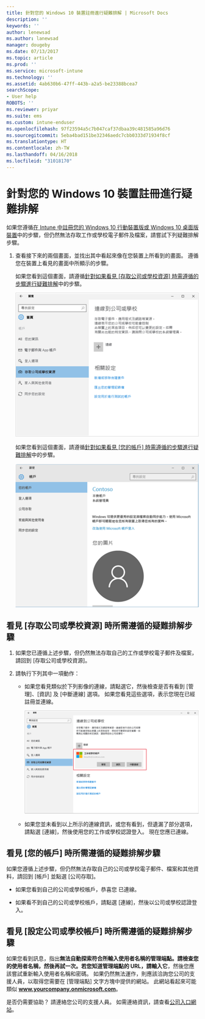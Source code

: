 ```yaml
---
title: 針對您的 Windows 10 裝置註冊進行疑難排解 | Microsoft Docs
description: ''
keywords: ''
author: lenewsad
ms.author: lanewsad
manager: dougeby
ms.date: 07/13/2017
ms.topic: article
ms.prod: ''
ms.service: microsoft-intune
ms.technology: ''
ms.assetid: 4ab630b6-47ff-443b-a2a5-be23388bcea7
searchScope:
- User help
ROBOTS: ''
ms.reviewer: priyar
ms.suite: ems
ms.custom: intune-enduser
ms.openlocfilehash: 97f23594a5c7b047caf37dbaa39c481585a96d76
ms.sourcegitcommit: 5eba4bad151be32346aedc7cbb0333d71934f8cf
ms.translationtype: HT
ms.contentlocale: zh-TW
ms.lasthandoff: 04/16/2018
ms.locfileid: "31018170"
---
```

# <a name="troubleshoot-your-windows-10-device-enrollment"></a>針對您的 Windows 10 裝置註冊進行疑難排解
如果您遵循[在 Intune 中註冊您的 Windows 10 行動裝置版或 Windows 10 桌面版裝置](enroll-your-w10-phone-or-w10-pc-windows.md)中的步驟，但仍然無法存取工作或學校電子郵件及檔案，請嘗試下列疑難排解步驟。

1.  查看接下來的兩個畫面，並找出其中看起來像在您裝置上所看到的畫面。 遵循您在裝置上看見的畫面中所顯示的步驟。

    如果您看到這個畫面，請遵循[針對如果看見 [存取公司或學校資源] 時需遵循的步驟進行疑難排解](#troubleshooting-steps-to-follow-if-you-see-access-work-or-school)中的步驟。

    ![settings-accounts-access-work-or-school](./media/w10-enroll-rs1-connect-to-work-or-school.png)

    如果您看到這個畫面，請遵循[針對如果看見 [您的帳戶] 時需遵循的步驟進行疑難排解](#troubleshooting-steps-to-follow-if-you-see-your-account)中的步驟。

    ![settings-accounts-your-account](./media/W10-enroll-2-accounts-your-account.png)

## <a name="troubleshooting-steps-to-follow-if-you-see-access-work-or-school"></a>看見 [存取公司或學校資源] 時所需遵循的疑難排解步驟

1. 如果您已遵循上述步驟，但仍然無法存取自己的工作或學校電子郵件及檔案，請回到 [存取公司或學校資源]。

2. 請執行下列其中一項動作：

   - 如果您看見類似於下列影像的連線，請點選它，然後檢查是否有看到 [管理]、[資訊] 及 [中斷連線] 選項。 如果您看見這些選項，表示您現在已經註冊並連線。

     ![validate-successful-enrollment](./media/w10-enroll-rs1-validate-successful-enrollment.png)

   - 如果您並未看到以上所示的連線資訊，或您有看到，但遺漏了部分選項，請點選 [連線]，然後使用您的工作或學校認證登入。 現在您應已連線。

## <a name="troubleshooting-steps-to-follow-if-you-see-your-account"></a>看見 [您的帳戶] 時所需遵循的疑難排解步驟

如果您遵循上述步驟，但仍然無法存取自己的公司或學校電子郵件、檔案和其他資料，請回到 [帳戶] 並點選 [公司存取]。

- 如果您看到自己的公司或學校帳戶，恭喜您 已連線。

- 如果看不到自己的公司或學校帳戶，請點選 [連線]，然後以公司或學校認證登入。

## <a name="troubleshooting-steps-to-follow-if-you-see-set-up-a-work-or-school-account"></a>看見 [設定公司或學校帳戶] 時所需遵循的疑難排解步驟

如果您看到訊息，指出<strong>無法自動探索符合所輸入使用者名稱的管理端點。請檢查您的使用者名稱，然後再試一次。若您知道管理端點的 URL，請輸入它</strong>，然後您應該嘗試重新輸入使用者名稱和密碼。 如果仍然無法運作，則應該洽詢您公司的支援人員，以取得您需要在 [管理端點] 文字方塊中提供的網站。 此網站看起來可能類似 <strong>www.yourcompany.onmicrosoft.com</strong>。

是否仍需要協助？ 請連絡您公司的支援人員。 如需連絡資訊，請查看[公司入口網站](https://portal.manage.microsoft.com#HelpDeskDialog)。
